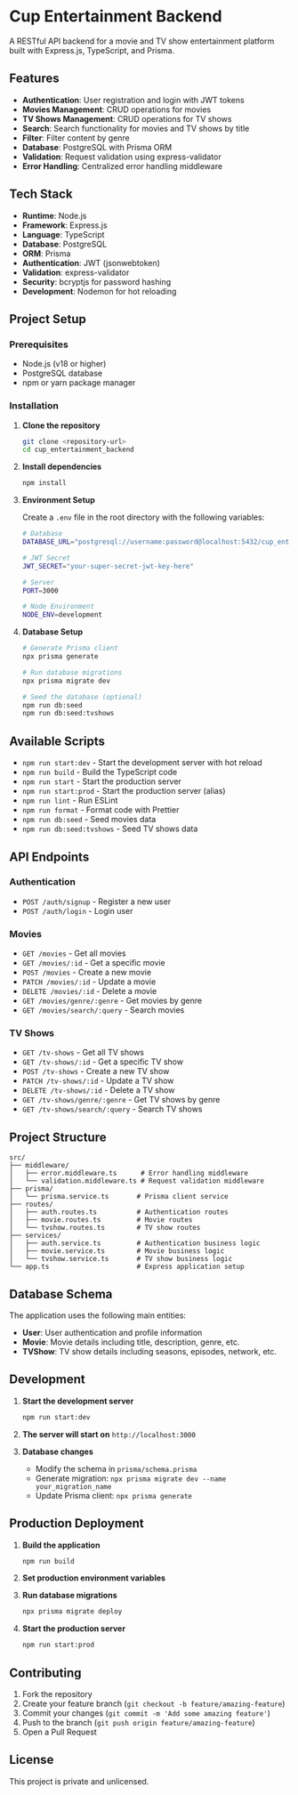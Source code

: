 # Cup Entertainment Backend

A RESTful API backend for a movie and TV show entertainment platform built with Express.js, TypeScript, and Prisma.

## Features

- **Authentication**: User registration and login with JWT tokens
- **Movies Management**: CRUD operations for movies
- **TV Shows Management**: CRUD operations for TV shows
- **Search**: Search functionality for movies and TV shows by title
- **Filter**: Filter content by genre
- **Database**: PostgreSQL with Prisma ORM
- **Validation**: Request validation using express-validator
- **Error Handling**: Centralized error handling middleware

## Tech Stack

- **Runtime**: Node.js
- **Framework**: Express.js
- **Language**: TypeScript
- **Database**: PostgreSQL
- **ORM**: Prisma
- **Authentication**: JWT (jsonwebtoken)
- **Validation**: express-validator
- **Security**: bcryptjs for password hashing
- **Development**: Nodemon for hot reloading

## Project Setup

### Prerequisites

- Node.js (v18 or higher)
- PostgreSQL database
- npm or yarn package manager

### Installation

1. **Clone the repository**

   ```bash
   git clone <repository-url>
   cd cup_entertainment_backend
   ```

2. **Install dependencies**

   ```bash
   npm install
   ```

3. **Environment Setup**

   Create a `.env` file in the root directory with the following variables:

   ```bash
   # Database
   DATABASE_URL="postgresql://username:password@localhost:5432/cup_entertainment"

   # JWT Secret
   JWT_SECRET="your-super-secret-jwt-key-here"

   # Server
   PORT=3000

   # Node Environment
   NODE_ENV=development
   ```

4. **Database Setup**

   ```bash
   # Generate Prisma client
   npx prisma generate

   # Run database migrations
   npx prisma migrate dev

   # Seed the database (optional)
   npm run db:seed
   npm run db:seed:tvshows
   ```

## Available Scripts

- `npm run start:dev` - Start the development server with hot reload
- `npm run build` - Build the TypeScript code
- `npm run start` - Start the production server
- `npm run start:prod` - Start the production server (alias)
- `npm run lint` - Run ESLint
- `npm run format` - Format code with Prettier
- `npm run db:seed` - Seed movies data
- `npm run db:seed:tvshows` - Seed TV shows data

## API Endpoints

### Authentication

- `POST /auth/signup` - Register a new user
- `POST /auth/login` - Login user

### Movies

- `GET /movies` - Get all movies
- `GET /movies/:id` - Get a specific movie
- `POST /movies` - Create a new movie
- `PATCH /movies/:id` - Update a movie
- `DELETE /movies/:id` - Delete a movie
- `GET /movies/genre/:genre` - Get movies by genre
- `GET /movies/search/:query` - Search movies

### TV Shows

- `GET /tv-shows` - Get all TV shows
- `GET /tv-shows/:id` - Get a specific TV show
- `POST /tv-shows` - Create a new TV show
- `PATCH /tv-shows/:id` - Update a TV show
- `DELETE /tv-shows/:id` - Delete a TV show
- `GET /tv-shows/genre/:genre` - Get TV shows by genre
- `GET /tv-shows/search/:query` - Search TV shows

## Project Structure

```
src/
├── middleware/
│   ├── error.middleware.ts      # Error handling middleware
│   └── validation.middleware.ts # Request validation middleware
├── prisma/
│   └── prisma.service.ts       # Prisma client service
├── routes/
│   ├── auth.routes.ts          # Authentication routes
│   ├── movie.routes.ts         # Movie routes
│   └── tvshow.routes.ts        # TV show routes
├── services/
│   ├── auth.service.ts         # Authentication business logic
│   ├── movie.service.ts        # Movie business logic
│   └── tvshow.service.ts       # TV show business logic
└── app.ts                      # Express application setup
```

## Database Schema

The application uses the following main entities:

- **User**: User authentication and profile information
- **Movie**: Movie details including title, description, genre, etc.
- **TVShow**: TV show details including seasons, episodes, network, etc.

## Development

1. **Start the development server**

   ```bash
   npm run start:dev
   ```

2. **The server will start on** `http://localhost:3000`

3. **Database changes**
   - Modify the schema in `prisma/schema.prisma`
   - Generate migration: `npx prisma migrate dev --name your_migration_name`
   - Update Prisma client: `npx prisma generate`

## Production Deployment

1. **Build the application**

   ```bash
   npm run build
   ```

2. **Set production environment variables**

3. **Run database migrations**

   ```bash
   npx prisma migrate deploy
   ```

4. **Start the production server**
   ```bash
   npm run start:prod
   ```

## Contributing

1. Fork the repository
2. Create your feature branch (`git checkout -b feature/amazing-feature`)
3. Commit your changes (`git commit -m 'Add some amazing feature'`)
4. Push to the branch (`git push origin feature/amazing-feature`)
5. Open a Pull Request

## License

This project is private and unlicensed.

